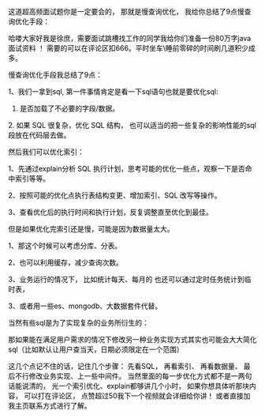 <font style="color:rgb(0,0,0);">      这道超高频面试题你是一定要会的， 那就是慢查询优化，   我给你总结了9点慢查询优化手段： </font>

<font style="color:rgb(0,0,0);"></font>

<font style="color:rgb(0,0,0);">哈喽大家好我是徐庶，需要面试跳槽找工作的同学我给你们准备一份80万字java面试资料 ！  需要的可以在评论区扣666。平时坐车\睡前零碎的时间刷几道积少成多。</font>

<font style="color:rgb(0,0,0);"></font>

<font style="color:rgb(0,0,0);">慢查询优化手段我总结了9点：</font>

<font style="color:rgb(0,0,0);">1、我们一拿到sql, 第一件事情肯定是看一下sql语句也就是要优化sql:</font>

1. <font style="color:rgb(0,0,0);">是否加载了不必要的字段/数据。 </font>

<font style="color:rgb(0,0,0);"> 2. 如果 SQL 很复杂，优化 SQL 结构， 也可以适当的把一些复杂的影响性能的sql段放在代码层去做。 </font>

<font style="color:rgb(0,0,0);"></font>

<font style="color:rgb(0,0,0);">然后我们可以优化索引：</font>

<font style="color:rgb(0,0,0);">1、先通过explain分析 SQL 执行计划，思考可能的优化一些点，观察一下是否命中索引等等。 </font>

<font style="color:rgb(0,0,0);">2、按照可能的优化点执行表结构变更、增加索引、SQL 改写等操作。 </font>

<font style="color:rgb(0,0,0);">3、查看优化后的执行时间和执行计划，反复调整直至优化到最佳。</font>

<font style="color:rgb(0,0,0);"></font>

<font style="color:rgb(0,0,0);">但是如果优化完索引还是慢，可能是因为数据量太大。</font>

<font style="color:rgb(0,0,0);">1、那这个时候可以考虑分库、分表。 </font>

<font style="color:rgb(0,0,0);">2、也可以利用缓存，减少查询次数。</font>

<font style="color:rgb(0,0,0);">3、业务运行的情况下， 比如统计每天、每月的 也还可以通过定时任务统计到临时表，</font>

<font style="color:rgb(0,0,0);">3、或者用一些es、mongodb、大数据套件代替。</font>

<font style="color:rgb(0,0,0);"></font>

<font style="color:rgb(0,0,0);">当然有些sql是为了实现复杂的业务所衍生的：</font>

<font style="color:rgb(0,0,0);">那如果能在满足用户需求的情况下修改另一种业务实现方式其实也可能会大大简化sql（比如默认让用户查当天，日期必须限定在一个范围）</font>

<font style="color:rgb(0,0,0);"></font>

<font style="color:rgb(0,0,0);">这几个点记不住的话，记住几个步骤： 先看SQL， 再看索引、 再看数据量、 最后不行修改业务实现、上一些中间件。   当然里面的每一步优化方式都不是一两句话能说清的， 光一个索引优化、explain都够讲几个小时， 如果你想具体听那块内容， 可以打在评论区， 点赞超过50我下一个视频就会详细给你讲！  或者直接加我主页联系方式进行了解。</font>

